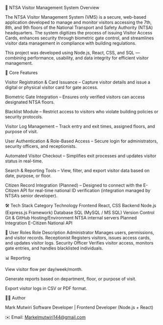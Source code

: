 🏢 NTSA Visitor Management System
Overview

The NTSA Visitor Management System (VMS) is a secure, web-based application developed to manage and monitor visitors accessing the 7th, 8th, and 9th floors of the National Transport and Safety Authority (NTSA) headquarters.
The system digitizes the process of issuing Visitor Access Cards, enhances security through biometric gate control, and streamlines visitor data management in compliance with building regulations.

This project was developed using Node.js, React, CSS, and SQL — combining performance, usability, and data integrity for efficient visitor management.

🚀 Core Features

Visitor Registration & Card Issuance – Capture visitor details and issue a digital or physical visitor card for gate access.

Biometric Gate Integration – Ensures only verified visitors can access designated NTSA floors.

Blacklist Module – Restrict access to visitors who violate building policies or security protocols.

Visitor Log Management – Track entry and exit times, assigned floors, and purpose of visit.

User Authentication & Role-Based Access – Secure login for administrators, security officers, and receptionists.

Automated Visitor Checkout – Simplifies exit processes and updates visitor status in real-time.

Search & Reporting Tools – View, filter, and export visitor data based on date, purpose, or floor.

Citizen Record Integration (Planned) – Designed to connect with the E-Citizen API for real-time national ID verification (integration managed by NTSA’s senior developer).


🛠️ Tech Stack
Category	Technology
Frontend	React, CSS
Backend	Node.js (Express.js Framework)
Database	SQL (MySQL / MS SQL)
Version Control	Git & GitHub
Hosting/Environment	NTSA internal servers
Planned Integration	E-Citizen National API


🔐 User Roles
Role	Description
Administrator	Manages users, permissions, and visitor records.
Receptionist	Registers visitors, issues access cards, and updates visitor logs.
Security Officer	Verifies visitor access, monitors gate entries, and handles blacklisted individuals.

📊 Reporting

View visitor flow per day/week/month.

Generate reports based on department, floor, or purpose of visit.

Export visitor logs in CSV or PDF format.

👨‍💻 Author

Mark Mutwiri
Software Developer | Frontend Developer (Node.js + React)

✉️ Email: Markelmutwiri144@gmail.com
